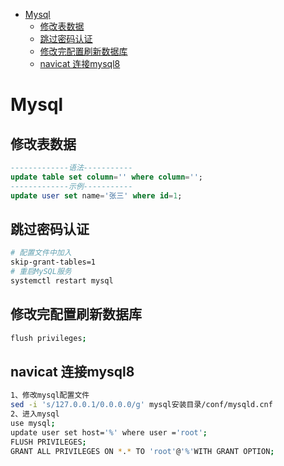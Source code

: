 - [Mysql](#mysql)
  - [修改表数据](#修改表数据)
  - [跳过密码认证](#跳过密码认证)
  - [修改完配置刷新数据库](#修改完配置刷新数据库)
  - [navicat 连接mysql8](#navicat-连接mysql8)
# Mysql

## 修改表数据
```sql
-------------语法-----------
update table set column='' where column='';
-------------示例-----------
update user set name='张三' where id=1;
```

## 跳过密码认证

```bash
# 配置文件中加入
skip-grant-tables=1
# 重启MySQL服务
systemctl restart mysql
```

## 修改完配置刷新数据库

```bash
flush privileges;
```
## navicat 连接mysql8
```bash
1、修改mysql配置文件 
sed -i 's/127.0.0.1/0.0.0.0/g' mysql安装目录/conf/mysqld.cnf
2、进入mysql
use mysql; 
update user set host='%' where user ='root'; 
FLUSH PRIVILEGES;
GRANT ALL PRIVILEGES ON *.* TO 'root'@'%'WITH GRANT OPTION;